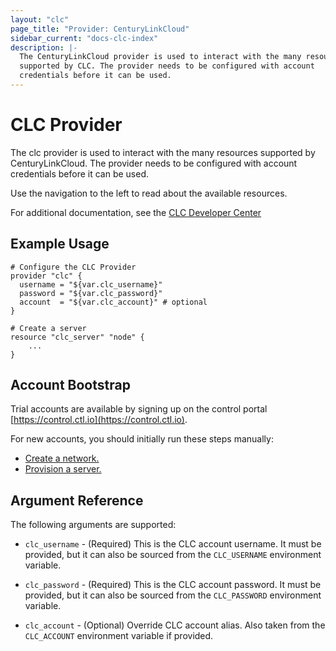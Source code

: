 ```yaml
---
layout: "clc"
page_title: "Provider: CenturyLinkCloud"
sidebar_current: "docs-clc-index"
description: |-
  The CenturyLinkCloud provider is used to interact with the many resources
  supported by CLC. The provider needs to be configured with account
  credentials before it can be used.
---
```


# CLC Provider

The clc provider is used to interact with the many resources supported
by CenturyLinkCloud. The provider needs to be configured with account
credentials before it can be used.

Use the navigation to the left to read about the available resources.

For additional documentation, see the [CLC Developer Center](https://www.ctl.io/developers/)

## Example Usage

```
# Configure the CLC Provider
provider "clc" {
  username = "${var.clc_username}"
  password = "${var.clc_password}"
  account  = "${var.clc_account}" # optional
}

# Create a server
resource "clc_server" "node" {
    ...
}
```


## Account Bootstrap

Trial accounts are available by signing up on the control portal [https://control.ctl.io](https://control.ctl.io).

For new accounts, you should initially run these steps manually:

- [Create a network.](https://control.ctl.io/Network/network)
- [Provision a server.](https://control.ctl.io/create)


## Argument Reference

The following arguments are supported:

* `clc_username` - (Required) This is the CLC account username. It must be provided, but
  it can also be sourced from the `CLC_USERNAME` environment variable.
  
* `clc_password` - (Required) This is the CLC account password. It must be provided, but
  it can also be sourced from the `CLC_PASSWORD` environment variable.
  
* `clc_account` - (Optional) Override CLC account alias. Also taken from the `CLC_ACCOUNT`
  environment variable if provided.
